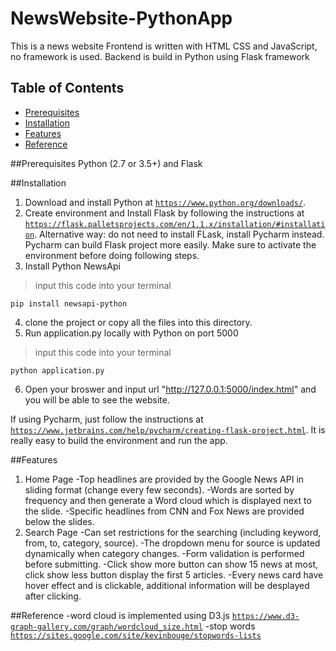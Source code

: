 # NewsWebsite-PythonApp
This is a news website
Frontend is written with HTML CSS and JavaScript, no framework is used.
Backend is build in Python using Flask framework 

## Table of Contents
- [Prerequisites](#Prerequisites)
- [Installation](#Installation)
- [Features](#Features)
- [Reference](#Reference)

##Prerequisites
Python (2.7 or 3.5+) and Flask 

##Installation
1. Download and install Python at <a href="https://www.python.org/downloads/">`https://www.python.org/downloads/`</a>.
2. Create environment and Install Flask by following the instructions at <a href="https://flask.palletsprojects.com/en/1.1.x/installation/#installation">`https://flask.palletsprojects.com/en/1.1.x/installation/#installation`</a>.
Alternative way: do not need to install FLask, install Pycharm instead. Pycharm can build Flask project more easily.
Make sure to activate the environment before doing following steps.
3. Install Python NewsApi
>input this code into your terminal
```shell
pip install newsapi-python
```
4. clone the project or copy all the files into this directory.
5. Run application.py locally with Python on port 5000
>input this code into your terminal
```shell
python application.py
```
6. Open your broswer and input url "http://127.0.0.1:5000/index.html" and you will be able to see the website.

If using Pycharm, just follow the instructions at <a href="https://www.jetbrains.com/help/pycharm/creating-flask-project.html">`https://www.jetbrains.com/help/pycharm/creating-flask-project.html`</a>. It is really easy to build the environment and run the app.

##Features
1. Home Page
-Top headlines are provided by the Google News API in sliding format (change every few seconds).
-Words are sorted by frequency and then generate a Word cloud which is displayed next to the slide.
-Specific headlines from CNN and Fox News are provided below the slides.
2. Search Page
-Can set restrictions for the searching (including keyword, from, to, category, source).
-The dropdown menu for source is updated dynamically when category changes.
-Form validation is performed before submitting.
-Click show more button can show 15 news at most, click show less button display the first 5 articles.
-Every news card have hover effect and is clickable, additional information will be desplayed after clicking.

##Reference
-word cloud is implemented using D3.js
 <a href="https://www.d3-graph-gallery.com/graph/wordcloud_size.html">`https://www.d3-graph-gallery.com/graph/wordcloud_size.html`</a>
-stop words
 <a href="https://sites.google.com/site/kevinbouge/stopwords-lists">`https://sites.google.com/site/kevinbouge/stopwords-lists`</a>